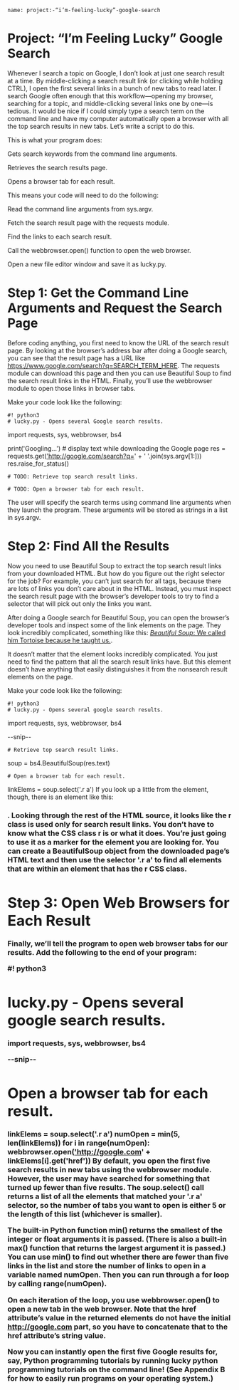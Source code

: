 ```ngMeta
name: project:-“i’m-feeling-lucky”-google-search
```
# Project: “I’m Feeling Lucky” Google Search
Whenever I search a topic on Google, I don’t look at just one search result at a time. By middle-clicking a search result link (or clicking while holding CTRL), I open the first several links in a bunch of new tabs to read later. I search Google often enough that this workflow—opening my browser, searching for a topic, and middle-clicking several links one by one—is tedious. It would be nice if I could simply type a search term on the command line and have my computer automatically open a browser with all the top search results in new tabs. Let’s write a script to do this.

This is what your program does:

Gets search keywords from the command line arguments.

Retrieves the search results page.

Opens a browser tab for each result.

This means your code will need to do the following:

Read the command line arguments from sys.argv.

Fetch the search result page with the requests module.

Find the links to each search result.

Call the webbrowser.open() function to open the web browser.

Open a new file editor window and save it as lucky.py.

# Step 1: Get the Command Line Arguments and Request the Search Page
Before coding anything, you first need to know the URL of the search result page. By looking at the browser’s address bar after doing a Google search, you can see that the result page has a URL like <span><a href="https://www.google.com/search?q=SEARCH_TERM_HERE">https://www.google.com/search?q=SEARCH_TERM_HERE</a></span>. The requests module can download this page and then you can use Beautiful Soup to find the search result links in the HTML. Finally, you’ll use the webbrowser module to open those links in browser tabs.

Make your code look like the following:


	#! python3
	# lucky.py - Opens several Google search results.

import requests, sys, webbrowser, bs4

print('Googling...') # display text while downloading the Google page
res = requests.get(<span><a href="'http://google.com/search?q=' ">'http://google.com/search?q=' </a></span>+ ' '.join(sys.argv[1:]))
res.raise_for_status()

	# TODO: Retrieve top search result links.

	# TODO: Open a browser tab for each result.
The user will specify the search terms using command line arguments when they launch the program. These arguments will be stored as strings in a list in sys.argv.

# Step 2: Find All the Results
Now you need to use Beautiful Soup to extract the top search result links from your downloaded HTML. But how do you figure out the right selector for the job? For example, you can’t just search for all <a> tags, because there are lots of links you don’t care about in the HTML. Instead, you must inspect the search result page with the browser’s developer tools to try to find a selector that will pick out only the links you want.

After doing a Google search for Beautiful Soup, you can open the browser’s developer tools and inspect some of the link elements on the page. They look incredibly complicated, something like this: <a href="/url?sa =t&rct=j&q=&esrc=s&source=web&cd=1&cad=rja&uact=8& amp;ved=0CCgQFjAA&url=http%3A%2F%2Fwww.crummy.com%2Fsoftware%2FBeautifulSoup %2F&ei=LHBVU_XDD9KVyAShmYDwCw&usg=AFQjCNHAxwplurFOBqg5cehWQEVKi-TuLQ&a mp;sig2=sdZu6WVlBlVSDrwhtworMA" onmousedown="return rwt(this,'','','','1','AFQ jCNHAxwplurFOBqg5cehWQEVKi-TuLQ','sdZu6WVlBlVSDrwhtworMA','0CCgQFjAA','','',ev ent)" data-href="http://www.crummy.com/software/BeautifulSoup/"><em>Beautiful Soup</em>: We called him Tortoise because he taught us.</a>.

It doesn’t matter that the element looks incredibly complicated. You just need to find the pattern that all the search result links have. But this <a> element doesn’t have anything that easily distinguishes it from the nonsearch result <a> elements on the page.

Make your code look like the following:


	#! python3
	# lucky.py - Opens several google search results.

import requests, sys, webbrowser, bs4

--snip--

	# Retrieve top search result links.
soup = bs4.BeautifulSoup(res.text)

	# Open a browser tab for each result.
linkElems = soup.select('.r a')
If you look up a little from the <a> element, though, there is an element like this: <h3 class="r">. Looking through the rest of the HTML source, it looks like the r class is used only for search result links. You don’t have to know what the CSS class r is or what it does. You’re just going to use it as a marker for the <a> element you are looking for. You can create a BeautifulSoup object from the downloaded page’s HTML text and then use the selector '.r a' to find all <a> elements that are within an element that has the r CSS class.

# Step 3: Open Web Browsers for Each Result
Finally, we’ll tell the program to open web browser tabs for our results. Add the following to the end of your program:


 #! python3
 # lucky.py - Opens several google search results.

import requests, sys, webbrowser, bs4

--snip--

# Open a browser tab for each result.
linkElems = soup.select('.r a')
numOpen = min(5, len(linkElems))
for i in range(numOpen):
    webbrowser.open(<span><a href="'http://google.com' ">'http://google.com' </a></span>+ linkElems[i].get('href'))
By default, you open the first five search results in new tabs using the webbrowser module. However, the user may have searched for something that turned up fewer than five results. The soup.select() call returns a list of all the elements that matched your '.r a' selector, so the number of tabs you want to open is either 5 or the length of this list (whichever is smaller).

The built-in Python function min() returns the smallest of the integer or float arguments it is passed. (There is also a built-in max() function that returns the largest argument it is passed.) You can use min() to find out whether there are fewer than five links in the list and store the number of links to open in a variable named numOpen. Then you can run through a for loop by calling range(numOpen).

On each iteration of the loop, you use webbrowser.open() to open a new tab in the web browser. Note that the href attribute’s value in the returned <a> elements do not have the initial <span><a href="http://google.com">http://google.com</a></span> part, so you have to concatenate that to the href attribute’s string value.

Now you can instantly open the first five Google results for, say, Python programming tutorials by running lucky python programming tutorials on the command line! (See Appendix B for how to easily run programs on your operating system.)